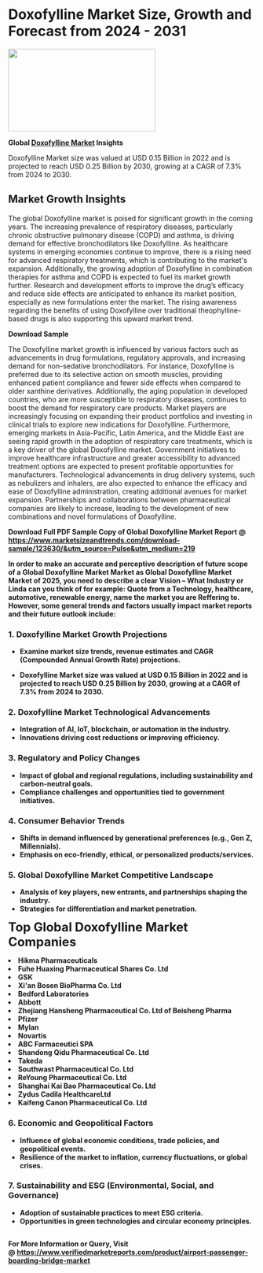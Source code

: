 <H1>Doxofylline Market Size, Growth and Forecast from 2024 - 2031</H1><img class="aligncenter size-medium wp-image-584254" src="https://thirdeyenews.in/wp-content/uploads/2024/09/Global-Market-Research-300x168.jpeg" alt="" width="300" height="168" /><p><strong>Global&nbsp;<a href="https://www.marketsizeandtrends.com/download-sample/123630/&amp;utm_source=Pulse&amp;utm_medium=219">Doxofylline Market</a> Insights</strong></p><p>Doxofylline Market size was valued at USD 0.15 Billion in 2022 and is projected to reach USD 0.25 Billion by 2030, growing at a CAGR of 7.3% from 2024 to 2030.</p><p><h2>Market Growth Insights</h2> <p>The global Doxofylline market is poised for significant growth in the coming years. The increasing prevalence of respiratory diseases, particularly chronic obstructive pulmonary disease (COPD) and asthma, is driving demand for effective bronchodilators like Doxofylline. As healthcare systems in emerging economies continue to improve, there is a rising need for advanced respiratory treatments, which is contributing to the market's expansion. Additionally, the growing adoption of Doxofylline in combination therapies for asthma and COPD is expected to fuel its market growth further. Research and development efforts to improve the drug’s efficacy and reduce side effects are anticipated to enhance its market position, especially as new formulations enter the market. The rising awareness regarding the benefits of using Doxofylline over traditional theophylline-based drugs is also supporting this upward market trend.</p> <p><strong>Download Sample</strong></p> <p>The Doxofylline market growth is influenced by various factors such as advancements in drug formulations, regulatory approvals, and increasing demand for non-sedative bronchodilators. For instance, Doxofylline is preferred due to its selective action on smooth muscles, providing enhanced patient compliance and fewer side effects when compared to older xanthine derivatives. Additionally, the aging population in developed countries, who are more susceptible to respiratory diseases, continues to boost the demand for respiratory care products. Market players are increasingly focusing on expanding their product portfolios and investing in clinical trials to explore new indications for Doxofylline. Furthermore, emerging markets in Asia-Pacific, Latin America, and the Middle East are seeing rapid growth in the adoption of respiratory care treatments, which is a key driver of the global Doxofylline market. Government initiatives to improve healthcare infrastructure and greater accessibility to advanced treatment options are expected to present profitable opportunities for manufacturers. Technological advancements in drug delivery systems, such as nebulizers and inhalers, are also expected to enhance the efficacy and ease of Doxofylline administration, creating additional avenues for market expansion. Partnerships and collaborations between pharmaceutical companies are likely to increase, leading to the development of new combinations and novel formulations of Doxofylline. <p><strong></p><p><span class=""><strong>Download Full PDF Sample Copy of Global Doxofylline Market Report</strong> @ <a href="https://www.marketsizeandtrends.com/download-sample/123630/&amp;utm_source=Pulse&amp;utm_medium=219" target="_blank">https://www.marketsizeandtrends.com/download-sample/123630/&amp;utm_source=Pulse&amp;utm_medium=219</a></span></p><p>In order to make an accurate and perceptive description of future scope of a Global&nbsp;Doxofylline Market Market as Global&nbsp;Doxofylline Market Market of 2025, you need to describe a clear Vision &ndash; What Industry or Linda can you think of for example: Quote from a Technology, healthcare, automotive, renewable energy, name the market you are Reffering to. However, some general trends and factors usually impact market reports and their future outlook include:</p><h3>1.&nbsp;<strong>Doxofylline Market Growth Projections</strong></h3><ul><li>Examine market size trends, revenue estimates and CAGR (Compounded Annual Growth Rate) projections.</li><li><p>Doxofylline Market size was valued at USD 0.15 Billion in 2022 and is projected to reach USD 0.25 Billion by 2030, growing at a CAGR of 7.3% from 2024 to 2030.</p></li></ul><h3>2.&nbsp;<strong>Doxofylline Market Technological Advancements</strong></h3><ul><li>Integration of AI, IoT, blockchain, or automation in the industry.</li><li>Innovations driving cost reductions or improving efficiency.</li></ul><h3>3.&nbsp;<strong>Regulatory and Policy Changes</strong></h3><ul><li>Impact of global and regional regulations, including sustainability and carbon-neutral goals.</li><li>Compliance challenges and opportunities tied to government initiatives.</li></ul><h3>4.&nbsp;<strong>Consumer Behavior Trends</strong></h3><ul><li>Shifts in demand influenced by generational preferences (e.g., Gen Z, Millennials).</li><li>Emphasis on eco-friendly, ethical, or personalized products/services.</li></ul><h3>5.&nbsp;<strong>Global Doxofylline Market Competitive Landscape</strong></h3><ul><li>Analysis of key players, new entrants, and partnerships shaping the industry.</li><li>Strategies for differentiation and market penetration.</li></ul><p data-pm-slice="1 1 []"><span style="color: inherit; font-family: inherit; font-size: 25px;">Top Global Doxofylline Market Companies</span></p><div class="" data-test-id=""><p><li>Hikma Pharmaceuticals</li><li> Fuhe Huaxing Pharmaceutical Shares Co. Ltd</li><li> GSK</li><li> Xi'an Bosen BioPharma Co. Ltd</li><li> Bedford Laboratories</li><li> Abbott</li><li> Zhejiang Hansheng Pharmaceutical Co. Ltd of Beisheng Pharma</li><li> Pfizer</li><li> Mylan</li><li> Novartis</li><li> ABC Farmaceutici SPA</li><li> Shandong Qidu Pharmaceutical Co. Ltd</li><li> Takeda</li><li> Southwast Pharmaceutical Co. Ltd</li><li> ReYoung Pharmaceutical Co. Ltd</li><li> Shanghai Kai Bao Pharmaceutical Co. Ltd</li><li> Zydus Cadila HealthcareLtd</li><li> Kaifeng Canon Pharmaceutical Co. Ltd</li></p></div><h3>6.&nbsp;<strong>Economic and Geopolitical Factors</strong></h3><ul><li>Influence of global economic conditions, trade policies, and geopolitical events.</li><li>Resilience of the market to inflation, currency fluctuations, or global crises.</li></ul><h3>7.&nbsp;<strong>Sustainability and ESG (Environmental, Social, and Governance)</strong></h3><ul><li>Adoption of sustainable practices to meet ESG criteria.</li><li>Opportunities in green technologies and circular economy principles.</li></ul><h2><strong style="font-size: 14px;">For More Information or Query, Visit @&nbsp;</strong><a style="background-color: #ffffff; font-size: 14px;" href="https://www.marketsizeandtrends.com/report/doxofylline-market/" target="_blank">https://www.verifiedmarketreports.com/product/airport-passenger-boarding-bridge-market</a></h2>
